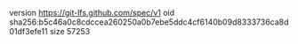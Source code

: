 version https://git-lfs.github.com/spec/v1
oid sha256:b5c46a0c8cdccea260250a0b7ebe5ddc4cf6140b09d8333736ca8d01df3efe11
size 57253
